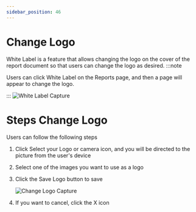 ```yaml
---
sidebar_position: 46
---
```


# Change Logo
White Label is a feature that allows changing the logo on the cover of the report document so that users can change the logo as desired.
:::note 

Users can click White Label on the Reports page, and then a page will appear to change the logo.

:::
![White Label Capture](/img/capture/white-label.png)

# Steps Change Logo
Users can follow the following steps
1. Click Select your Logo or camera icon, and you will be directed to the picture from the user's device
2. Select one of the images you want to use as a logo
3. Click the Save Logo button to save

   ![Change Logo Capture](/img/capture/change-logo.png)
4. If you want to cancel, click the X icon


